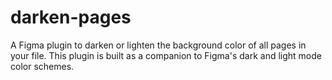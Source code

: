 # darken-pages
A Figma plugin to darken or lighten the background color of all pages in your file. This plugin is built as a companion to Figma's dark and light mode color schemes.
